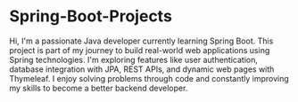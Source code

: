 # Spring-Boot-Projects

Hi, I'm a passionate Java developer currently learning Spring Boot. This project is part of my journey to build real-world web applications using Spring technologies. I'm exploring features like user authentication, database integration with JPA, REST APIs, and dynamic web pages with Thymeleaf. I enjoy solving problems through code and constantly improving my skills to become a better backend developer.
